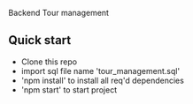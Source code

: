 Backend Tour management

## Quick start

- Clone this repo
- import sql file name 'tour_management.sql'
- 'npm install' to install all req'd dependencies
- 'npm start' to start project